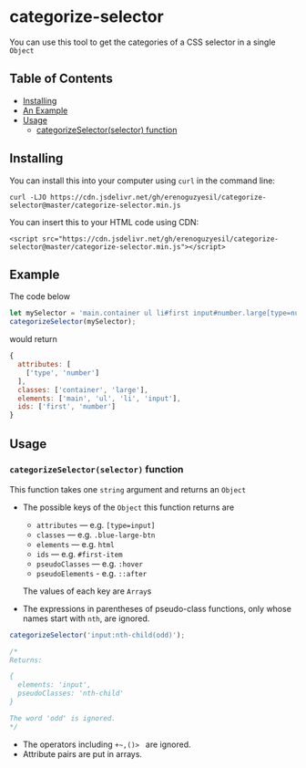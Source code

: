# categorize-selector

You can use this tool to get the categories of a CSS selector in a single `Object`

## Table of Contents

* [Installing](#installing)
* [An Example](#example)
* [Usage](#usage)
  * [categorizeSelector(selector) function](#categorizeselectorselector-function)

## Installing

You can install this into your computer using `curl` in the command line:
```
curl -LJO https://cdn.jsdelivr.net/gh/erenoguzyesil/categorize-selector@master/categorize-selector.min.js
```

You can insert this to your HTML code using CDN:
```
<script src="https://cdn.jsdelivr.net/gh/erenoguzyesil/categorize-selector@master/categorize-selector.min.js"></script>
```

## Example

The code below
```js
let mySelector = 'main.container ul li#first input#number.large[type=number]';
categorizeSelector(mySelector);
```
would return
```js
{
  attributes: [
    ['type', 'number']
  ],
  classes: ['container', 'large'],
  elements: ['main', 'ul', 'li', 'input'],
  ids: ['first', 'number']
}
```

## Usage

### `categorizeSelector(selector)` function

This function takes one `string` argument and returns an `Object`

* The possible keys of the `Object` this function returns are
  - `attributes` — e.g. `[type=input]`
  - `classes` — e.g. `.blue-large-btn`
  - `elements` — e.g. `html`
  - `ids` — e.g. `#first-item`
  - `pseudoClasses` — e.g. `:hover`
  - `pseudoElements` - e.g. `::after`
  
  The values of each key are `Array`s

* The expressions in parentheses of pseudo-class functions, only whose names start with `nth`, are ignored.

```js
categorizeSelector('input:nth-child(odd)');

/*
Returns:

{
  elements: 'input',
  pseudoClasses: 'nth-child'
}

The word 'odd' is ignored.
*/
```

* The operators including `+~,()> ` are ignored.
* Attribute pairs are put in arrays.
